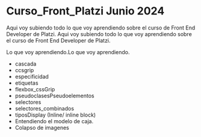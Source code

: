 # Curso_Front_Platzi Junio 2024

Aqui voy subiendo todo lo que voy aprendiendo sobre el curso de Front End Developer de Platzi. Aqui voy subiendo todo lo que voy aprendiendo sobre el curso de Front End Developer de Platzi.

Lo que voy aprendiendo.Lo que voy aprendiendo.

- cascada
- ccsgrip
- especificidad
- etiquetas
- flexbox_cssGrip
- pseudoclasesPseudoelementos
- selectores
- selectores_combinados
- tiposDisplay (Inline/ inline block)
- Entendiendo el modelo de caja.
- Colapso de imagenes
